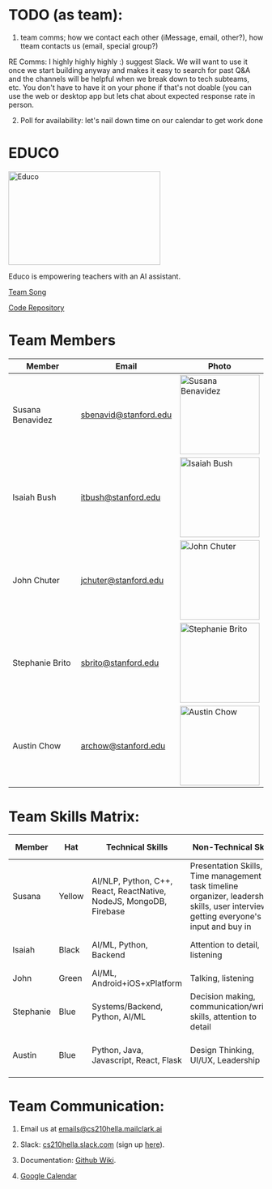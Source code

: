 # TODO (as team):
1. team comms; how we contact each other (iMessage, email, other?), how tteam contacts us (email, special group?)

RE Comms: I highly highly highly :) suggest Slack. We will want to use it once we start building anyway and makes it easy to search for past Q&A and the channels will be helpful when we break down to tech subteams, etc. You don't have to have it on your phone if that's not doable (you can use the web or desktop app but lets chat about expected response rate in person. 

2. Poll for availability: let's nail down time on our calendar to get work done

# EDUCO

<img src="https://i.imgur.com/oH1r8nv.jpg?1" alt="Educo" width="300" height="185">

Educo is empowering teachers with an AI assistant. 

[Team Song](https://www.youtube.com/watch?v=JC82Il2cjqA)

[Code Repository](https://github.com/LACoderDeBH/edMod/)

# Team Members
Member | Email | Photo
--- | --- | ---
Susana Benavidez | sbenavid@stanford.edu | <img src="https://pbs.twimg.com/profile_images/1212062544715665410/aIB6LaxE_400x400.jpg" alt="Susana Benavidez" width="157.5" height="157.5">
Isaiah Bush | itbush@stanford.edu | <img src="https://i.imgur.com/obCDLXb.jpg" alt="Isaiah Bush" width="157.5" height="157.5">
John Chuter | jchuter@stanford.edu | <img src="https://imgur.com/Drzepet.jpg" alt="John Chuter" width="157.5" height="157.5"><!-- cat: https://imgur.com/0MXcoi9.jpg me:https://imgur.com/SnaySFC.jpg #me2:https://imgur.com/Drzepet.jpg -->
Stephanie Brito  | sbrito@stanford.edu | <img src="https://i.imgur.com/bQ3IRME.jpg?1" alt="Stephanie Brito" width="157.5" height="157.5">
Austin Chow | archow@stanford.edu | <img src="https://imgur.com/sxBbwGg.jpg" alt="Austin Chow" width="157.5" height="157.5">

# Team Skills Matrix:

Member | Hat | Technical Skills | Non-Technical Skills | Personal Traits | Desired Growth | Weaknesses
--- | --- | --- | --- | --- | --- | ---
Susana | Yellow | AI/NLP, Python, C++, React, ReactNative, NodeJS, MongoDB, Firebase | Presentation Skills, Time management / task timeline organizer, leadership skills, user interviews, getting everyone's input and buy in | Thoughtful, resilient, kind, hard working | Implementing lifecycle AI models  | Leveraging cloud services for AI models, UX/UI, design
Isaiah | Black | AI/ML, Python, Backend | Attention to detail, listening | Logical, flexible, optimistic | Project management | UI/UX
John | Green | AI/ML, Android+iOS+xPlatform | Talking, listening | Persistent, Optimistic | NLP | Inefficient
Stephanie | Blue | Systems/Backend, Python, AI/ML | Decision making, communication/writing skills, attention to detail  | Direct, dedicated, & dancing through life | Documentation skills, NLP | Math, imposter syndrone
Austin | Blue | Python, Java, Javascript, React, Flask | Design Thinking, UI/UX, Leadership | Consistent, reliable, hard working | Product management, group dynamics | Self-critical


# Team Communication:
1. Email us at [emails@cs210hella.mailclark.ai](emails@cs210hella.mailclark.ai)

2. Slack: [cs210hella.slack.com](https://cs210hella.slack.com) (sign up [here](https://cs210hella.slack.com/signup)).

3. Documentation: [Github Wiki](https://github.com/cs210/Hella/wiki).

4. [Google Calendar](https://calendar.google.com/calendar/embed?src=stanford.edu_rsg43to2epthvtkim72t0des9o%40group.calendar.google.com&ctz=America%2FLos_Angeles)
